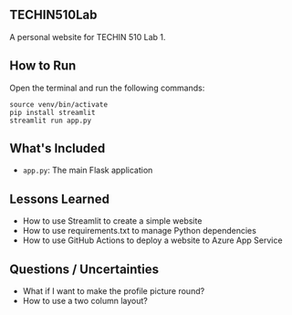 ## TECHIN510Lab

A personal website for TECHIN 510 Lab 1.

## How to Run

Open the terminal and run the following commands:

```
source venv/bin/activate
pip install streamlit
streamlit run app.py
```

## What's Included

- `app.py`: The main Flask application

## Lessons Learned

- How to use Streamlit to create a simple website
- How to use requirements.txt to manage Python dependencies
- How to use GitHub Actions to deploy a website to Azure App Service

## Questions / Uncertainties

- What if I want to make the profile picture round?
- How to use a two column layout?
